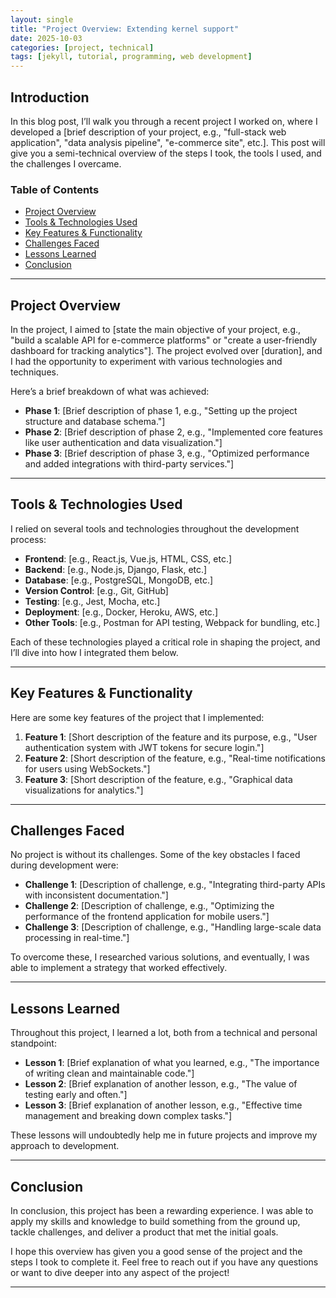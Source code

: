 ```yaml
---
layout: single
title: "Project Overview: Extending kernel support"
date: 2025-10-03
categories: [project, technical]
tags: [jekyll, tutorial, programming, web development]
---
```


## Introduction

In this blog post, I’ll walk you through a recent project I worked on, where I developed a [brief description of your project, e.g., "full-stack web application", "data analysis pipeline", "e-commerce site", etc.]. This post will give you a semi-technical overview of the steps I took, the tools I used, and the challenges I overcame.

### Table of Contents
- [Project Overview](#project-overview)
- [Tools & Technologies Used](#tools--technologies-used)
- [Key Features & Functionality](#key-features--functionality)
- [Challenges Faced](#challenges-faced)
- [Lessons Learned](#lessons-learned)
- [Conclusion](#conclusion)

---

## Project Overview

In the project, I aimed to [state the main objective of your project, e.g., "build a scalable API for e-commerce platforms" or "create a user-friendly dashboard for tracking analytics"]. The project evolved over [duration], and I had the opportunity to experiment with various technologies and techniques.

Here’s a brief breakdown of what was achieved:

- **Phase 1**: [Brief description of phase 1, e.g., "Setting up the project structure and database schema."]
- **Phase 2**: [Brief description of phase 2, e.g., "Implemented core features like user authentication and data visualization."]
- **Phase 3**: [Brief description of phase 3, e.g., "Optimized performance and added integrations with third-party services."]
  
---

## Tools & Technologies Used

I relied on several tools and technologies throughout the development process:

- **Frontend**: [e.g., React.js, Vue.js, HTML, CSS, etc.]
- **Backend**: [e.g., Node.js, Django, Flask, etc.]
- **Database**: [e.g., PostgreSQL, MongoDB, etc.]
- **Version Control**: [e.g., Git, GitHub]
- **Testing**: [e.g., Jest, Mocha, etc.]
- **Deployment**: [e.g., Docker, Heroku, AWS, etc.]
- **Other Tools**: [e.g., Postman for API testing, Webpack for bundling, etc.]

Each of these technologies played a critical role in shaping the project, and I’ll dive into how I integrated them below.

---

## Key Features & Functionality

Here are some key features of the project that I implemented:

1. **Feature 1**: [Short description of the feature and its purpose, e.g., "User authentication system with JWT tokens for secure login."]
2. **Feature 2**: [Short description of the feature, e.g., "Real-time notifications for users using WebSockets."]
3. **Feature 3**: [Short description of the feature, e.g., "Graphical data visualizations for analytics."]
  
---

## Challenges Faced

No project is without its challenges. Some of the key obstacles I faced during development were:

- **Challenge 1**: [Description of challenge, e.g., "Integrating third-party APIs with inconsistent documentation."]
- **Challenge 2**: [Description of challenge, e.g., "Optimizing the performance of the frontend application for mobile users."]
- **Challenge 3**: [Description of challenge, e.g., "Handling large-scale data processing in real-time."]

To overcome these, I researched various solutions, and eventually, I was able to implement a strategy that worked effectively.

---

## Lessons Learned

Throughout this project, I learned a lot, both from a technical and personal standpoint:

- **Lesson 1**: [Brief explanation of what you learned, e.g., "The importance of writing clean and maintainable code."]
- **Lesson 2**: [Brief explanation of another lesson, e.g., "The value of testing early and often."]
- **Lesson 3**: [Brief explanation of another lesson, e.g., "Effective time management and breaking down complex tasks."]

These lessons will undoubtedly help me in future projects and improve my approach to development.

---

## Conclusion

In conclusion, this project has been a rewarding experience. I was able to apply my skills and knowledge to build something from the ground up, tackle challenges, and deliver a product that met the initial goals. 

I hope this overview has given you a good sense of the project and the steps I took to complete it. Feel free to reach out if you have any questions or want to dive deeper into any aspect of the project!

---

